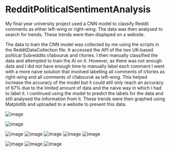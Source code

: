 # RedditPoliticalSentimentAnalysis
My final year university project used a CNN model to classify Reddit comments as either left-wing or right-wing. The data was then analysed to search for trends. These trends were then displayed on a website.

The data to train the CNN model was collected by me using the scripts in the RedditDataCollection file. It accessed the API of the two UK-based political Subreddits r/labouruk and r/tories. I then manually classified the data and attempted to train the AI on it. However, as there was not enough data and I did not have enough time to manually label each comment I went with a more naive solution that involved labelling all comments of r/tories as right-wing and all comments of r/labouruk as left-wing. This helped increase the accuracy of the model but it could still only reach an accuracy of 67% due to the limited amount of data and the naive way in which I had to label it.  I continued using the model to predict the labels for the data and still analysed the information from it. These trends were then graphed using Matplotlib and uploaded to a website to present this data.

![image](https://github.com/MPower-0/RedditPoliticalSentimentAnalysis/assets/78750387/6c1be402-4757-4acb-acb4-54431a63273e)

![image](https://github.com/MPower-0/RedditPoliticalSentimentAnalysis/assets/78750387/7629a5da-06df-4234-98da-a57e631a4b67)

![image](https://github.com/MPower-0/RedditPoliticalSentimentAnalysis/assets/78750387/fabdf576-4cb5-4f6f-83e0-6b798687f71b)
![image](https://github.com/MPower-0/RedditPoliticalSentimentAnalysis/assets/78750387/5c834eed-2a02-44e6-b4bb-1f359128448e)
![image](https://github.com/MPower-0/RedditPoliticalSentimentAnalysis/assets/78750387/90a522ec-8c62-4d5a-8e57-c09dcf277464)
![image](https://github.com/MPower-0/RedditPoliticalSentimentAnalysis/assets/78750387/c44b5134-6996-4ee0-ad38-e016cf3280d0)
![image](https://github.com/MPower-0/RedditPoliticalSentimentAnalysis/assets/78750387/37341eeb-4567-4da9-8e01-171dd33b35a1)

![image](https://github.com/MPower-0/RedditPoliticalSentimentAnalysis/assets/78750387/cb75f7f2-b204-4abc-801b-217c2f5cc06f)
![image](https://github.com/MPower-0/RedditPoliticalSentimentAnalysis/assets/78750387/ba4f54ca-a41a-4e9f-b790-48884543d942)
![image](https://github.com/MPower-0/RedditPoliticalSentimentAnalysis/assets/78750387/e1c4ce00-17e0-4be4-8cd1-ee6c7a2f0e50)
